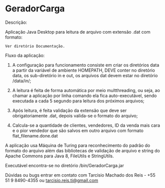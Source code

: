 # GeradorCarga

Descrição:

Aplicação Java Desktop para leitura de arquivo com extensão .dat com formato:

    Ver diretório Documentação.


Fluxo da aplicação:

1) A configuração para funcionamento consiste em criar os diretórios data a partir da variável de ambiente HOMEPATH, DEVE conter no diretório data, os sub-diretório in e out, os arquivos dat devem estar no diretório /data/in/;

2) A leitura é feita de forma automática por meio multthreading, ou seja, ao chamar a aplicação por linha comando ela fica auto-executável, sendo executada a cada 5 segundo para leitura dos próximos arquivos;

3) Após leitura, é feita validação da extensão que deve ser obrigatoriamente .dat, depois valida-se o formato do arquivo;

4) Calcula-se a quantidade de clientes, vendedores, ID da venda mais cara e o pior vendedor que são salvos em outro arquivo com formato flat_filename.done.dat

A aplicação usa Máquina de Turing para reconhecimento do padrão do formato do arquivo além das bibliotecas de validação de arquivo e string do Apache Commons para Java 8, FileUtils e StringUtils.

Executável encontra-se no diretório /bin/GeradorCarga.jar


Dúvidas ou bugs entrar em contato com Tarcisio Machado dos Reis - +55 51 9 8490-4355 ou tarcisio.reis.ti@gmail.com
